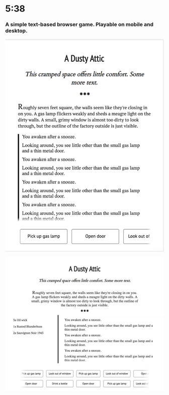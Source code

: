 # 5:38

### A simple text-based browser game. Playable on mobile and desktop.

![Mobile screenshot](mobile.png)

![Desktop screenshot](desktop.png)